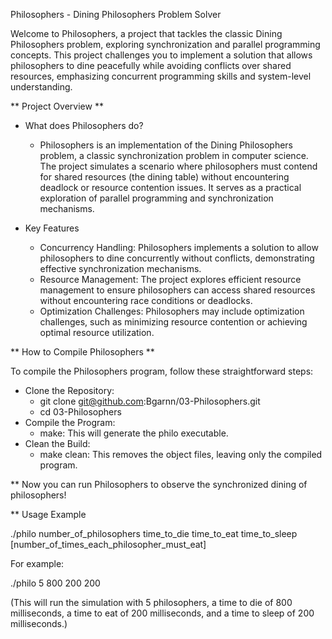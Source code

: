 Philosophers - Dining Philosophers Problem Solver

Welcome to Philosophers, a project that tackles the classic Dining Philosophers problem, exploring synchronization and parallel programming concepts. This project challenges you to implement a solution that allows philosophers to dine peacefully while avoiding conflicts over shared resources, emphasizing concurrent programming skills and system-level understanding.

** Project Overview **

- What does Philosophers do?
    - Philosophers is an implementation of the Dining Philosophers problem, a classic synchronization problem in computer science. The project simulates a scenario where philosophers must contend for shared resources (the dining table) without encountering deadlock or resource contention issues. It serves as a practical exploration of parallel programming and synchronization mechanisms.

- Key Features
    - Concurrency Handling: Philosophers implements a solution to allow philosophers to dine concurrently without conflicts, demonstrating effective synchronization mechanisms.
    - Resource Management: The project explores efficient resource management to ensure philosophers can access shared resources without encountering race conditions or deadlocks.
    - Optimization Challenges: Philosophers may include optimization challenges, such as minimizing resource contention or achieving optimal resource utilization.

** How to Compile Philosophers **

To compile the Philosophers program, follow these straightforward steps:

  - Clone the Repository:
    - git clone git@github.com:Bgarnn/03-Philosophers.git
    - cd 03-Philosophers
  - Compile the Program:
    - make: This will generate the philo executable.
  - Clean the Build:
    - make clean: This removes the object files, leaving only the compiled program.

** Now you can run Philosophers to observe the synchronized dining of philosophers!

** Usage Example

./philo number_of_philosophers time_to_die time_to_eat time_to_sleep [number_of_times_each_philosopher_must_eat]

For example:

./philo 5 800 200 200

(This will run the simulation with 5 philosophers, a time to die of 800 milliseconds, a time to eat of 200 milliseconds, and a time to sleep of 200 milliseconds.)
